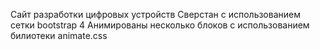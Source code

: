 Сайт разработки цифровых устройств
Сверстан с использованием сетки bootstrap 4
Анимированы несколько блоков с использованием билиотеки animate.css